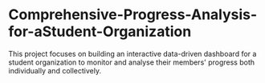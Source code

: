 # Comprehensive-Progress-Analysis-for-aStudent-Organization
This project focuses on building an interactive data-driven dashboard for a student organization to monitor and analyse their members' progress both individually and collectively.
